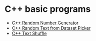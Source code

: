 # C++ basic programs
* [C++ Random Number Generator](/cpp_random_number_generator)
* [C++ Random Text from Dataset Picker](/cpp_random_text_from_dataset)
* [C++ Text Shuffle](/cpp_text_shuffle)